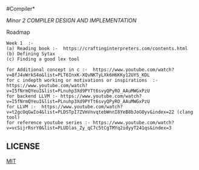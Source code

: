 #Compiler*

*Minor 2 COMPILER DESIGN AND IMPLEMENTATION*

Roadmap
```
Week 1  :-
(a) Reading book :-  https://craftinginterpreters.com/contents.html
(b) Defining Sytax
(c) Finding a good lex tool
```   
```
for Additional concept in c :-  https://www.youtube.com/watch?v=8fJ4vWrkS4o&list=PLT6InxK-XQvNKTyLXk6H6KKy12UYS_KDL
for c indepth working or motivations or inspirations  :- https://www.youtube.com/watch?v=I5fNrmQYeuI&list=PLnuhp3Xd9PYTt6svyQPyRO_AAuMWGxPzU
for backend LLVM :- https://www.youtube.com/watch?v=I5fNrmQYeuI&list=PLnuhp3Xd9PYTt6svyQPyRO_AAuMWGxPzU
for LLVM :-  https://www.youtube.com/watch?v=t2gcOqGwIo4&list=PLDSTpI7ZVmVnvqtebWnnI8YeB8bJoGOyv&index=22 (clang tool)
for reference youtube series :- https://www.youtube.com/watch?v=vcSijrRsrY0&list=PLUDlas_Zy_qC7c5tCgTMYq2idyyT241qs&index=3
```
## LICENSE
[MIT](https://github.com/MohdXHassan/Compiler?tab=MIT-1-ov-file)
